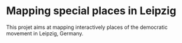 # Mapping special places in Leipzig

This projet aims at mapping interactively places of the democratic movement in Leipzig, Germany.